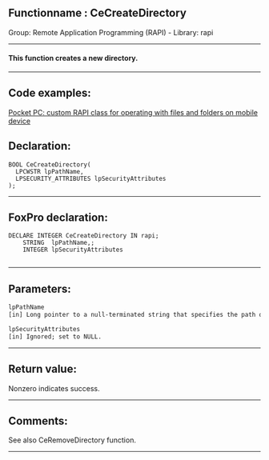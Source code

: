 <link rel="stylesheet" type="text/css" href="../../css/win32api.css">  
<link rel="stylesheet" href="https://cdnjs.cloudflare.com/ajax/libs/font-awesome/4.7.0/css/font-awesome.min.css">

## Functionname : CeCreateDirectory
Group: Remote Application Programming (RAPI) - Library: rapi    
***  


#### This function creates a new directory.
***  


## Code examples:
[Pocket PC: custom RAPI class for operating with files and folders on mobile device](../../samples/sample_448.md)  

## Declaration:
```foxpro  
BOOL CeCreateDirectory(
  LPCWSTR lpPathName,
  LPSECURITY_ATTRIBUTES lpSecurityAttributes
);  
```  
***  


## FoxPro declaration:
```foxpro  
DECLARE INTEGER CeCreateDirectory IN rapi;
	STRING  lpPathName,;
	INTEGER lpSecurityAttributes
  
```  
***  


## Parameters:
```txt  
lpPathName
[in] Long pointer to a null-terminated string that specifies the path of the directory to be created.

lpSecurityAttributes
[in] Ignored; set to NULL.  
```  
***  


## Return value:
Nonzero indicates success.  
***  


## Comments:
See also CeRemoveDirectory function.  
  
***  

